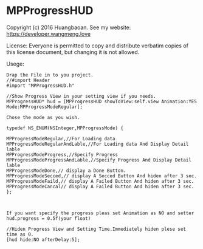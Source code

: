# MPProgressHUD

Copyright (c) 2016 Huangbaoan.
See my website: https://developer.wangmeng.love

License:
Everyone is permitted to copy and distribute verbatim copies of this license document, but changing it is not allowed.

Usege:

	Drap the File in to you project.
	//#import Header
	#import "MPProgressHUD.h"

    //Show Progress View in your setting view if you needs.
    MPProgressHUD* hud = [MPProgressHUD showToView:self.view Animation:YES Mode:MPProgressModeRegular];

    Chose the mode as you wish.

    typedef NS_ENUM(NSInteger,MPProgressMode) {
    
    MPProgressModeRegular,//For Loading data
    MPProgressModeRegularAndLable,//For Loading data And Display Detail lable
    MPProgressModeProgress,//Specify Progress
    MPProgressModeProgressAndLable,//Specify Progress And Display Detail lable
    MPProgressModeDone,// display a Done Button.
    MPProgressModeSecced,// display A Secced Button And hiden after 3 sec.
    MPProgressModeFaild,// display A Failed Button And hiden after 3 sec.
    MPProgressModeCancal// display A Failed Button And hiden after 3 sec.
	};



	If you want specify the progress pleas set Animation as NO and setter hud.progress = 0.5f(your float)

    //Hiden Progress View and Setting Time.Immediately hiden plese set time as 0.
    [hud hide:NO afterDelay:5];
    
